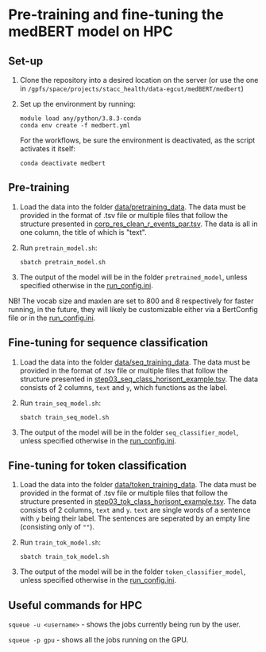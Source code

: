 # Pre-training and fine-tuning the medBERT model on HPC

## Set-up 

1. Clone the repository into a desired location on the server (or use the one in `/gpfs/space/projects/stacc_health/data-egcut/medBERT/medbert`)
2. Set up the environment by running:
    ```
    module load any/python/3.8.3-conda
    conda env create -f medbert.yml
    ```
    For the workflows, be sure the environment is deactivated, as the script activates it itself:
    
    ```
    conda deactivate medbert
    ```

## Pre-training

1. Load the data into the folder [data/pretraining_data](data/pretraining_data). The data must be provided in the format of .tsv file or multiple files that follow the structure presented in [corp_res_clean_r_events_par.tsv](data/pretraining_data/corp_res_clean_r_events_par.tsv). The data is all in one column, the title of which is "text".

2. Run `pretrain_model.sh`:
   ```
   sbatch pretrain_model.sh
   ```
3. The output of the model will be in the folder `pretrained_model`, unless specified otherwise in the [run_config.ini](run_config.ini).

NB! The vocab size and maxlen are set to 800 and 8 respectively for faster running, in the future, they will likely be customizable either via a BertConfig file or in the [run_config.ini](run_config.ini).


## Fine-tuning for sequence classification

1. Load the data into the folder [data/seq_training_data](data/seq_training_data). The data must be provided in the format of .tsv file or multiple files that follow the structure presented in [step03_seq_class_horisont_example.tsv](data/seq_training_data/step03_seq_class_horisont_example.tsv). The data consists of 2 columns, `text` and `y`, which functions as the label. 

2. Run `train_seq_model.sh`:
   ```
   sbatch train_seq_model.sh
   ```
3. The output of the model will be in the folder `seq_classifier_model`, unless specified otherwise in the [run_config.ini](run_config.ini).

## Fine-tuning for token classification

1. Load the data into the folder [data/token_training_data](data/token_training_data). The data must be provided in the format of .tsv file or multiple files that follow the structure presented in [step03_tok_class_horisont_example.tsv](data/token_training_data/step03_tok_class_horisont_example.tsv). The data consists of 2 columns, `text` and `y`. `text` are single words of a sentence with `y` being their label. The sentences are seperated by an empty line (consisting only of `""`).

2. Run `train_tok_model.sh`:
   ```
   sbatch train_tok_model.sh
   ```
3. The output of the model will be in the folder `token_classifier_model`, unless specified otherwise in the [run_config.ini](run_config.ini).


## Useful commands for HPC

`squeue -u <username>` - shows the jobs currently being run by the user.

`squeue -p gpu` - shows all the jobs running on the GPU.
